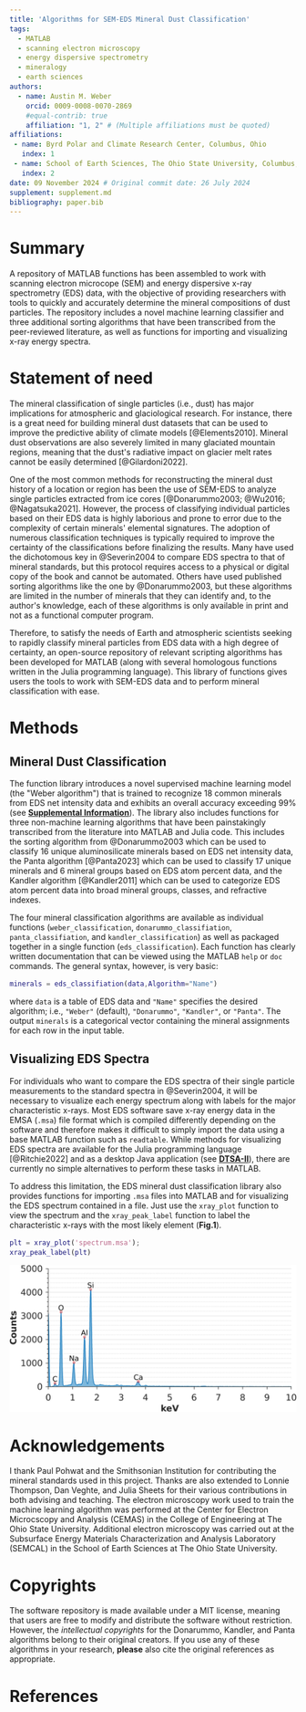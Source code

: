 ```yaml
---
title: 'Algorithms for SEM-EDS Mineral Dust Classification'
tags:
  - MATLAB
  - scanning electron microscopy
  - energy dispersive spectrometry
  - mineralogy
  - earth sciences
authors:
  - name: Austin M. Weber
    orcid: 0009-0008-0070-2869
    #equal-contrib: true
    affiliation: "1, 2" # (Multiple affiliations must be quoted)
affiliations:
 - name: Byrd Polar and Climate Research Center, Columbus, Ohio
   index: 1
 - name: School of Earth Sciences, The Ohio State University, Columbus, Ohio
   index: 2
date: 09 November 2024 # Original commit date: 26 July 2024
supplement: supplement.md
bibliography: paper.bib
---
```


# Summary
A repository of MATLAB functions has been assembled to work with scanning electron microcope (SEM) and energy dispersive x-ray spectrometry (EDS) data, with the objective of providing researchers with tools to quickly and accurately determine the mineral compositions of dust particles. The repository includes a novel machine learning classifier and three additional sorting algorithms that have been transcribed from the peer-reviewed literature, as well as functions for importing and visualizing x-ray energy spectra.

# Statement of need
The mineral classification of single particles (i.e., dust) has major implications for atmospheric and glaciological research. For instance, there is a great need for building mineral dust datasets that can be used to improve the predictive ability of climate models [@Elements2010]. Mineral dust observations are also severely limited in many glaciated mountain regions, meaning that the dust's radiative impact on glacier melt rates cannot be easily determined [@Gilardoni2022].

One of the most common methods for reconstructing the mineral dust history of a location or region has been the use of SEM-EDS to analyze single particles extracted from ice cores [@Donarummo2003; @Wu2016; @Nagatsuka2021]. However, the process of classifying individual particles based on their EDS data is highly laborious and prone to error due to the complexity of certain minerals' elemental signatures. The adoption of numerous classification techniques is typically required to improve the certainty of the classifications before finalizing the results. Many have used the dichotomous key in @Severin2004 to compare EDS spectra to that of mineral standards, but this protocol requires access to a physical or digital copy of the book and cannot be automated. Others have used published sorting algorithms like the one by @Donarummo2003, but these algorithms are limited in the number of minerals that they can identify and, to the author's knowledge, each of these algorithms is only available in print and not as a functional computer program. 

Therefore, to satisfy the needs of Earth and atmospheric scientists seeking to rapidly classify mineral particles from EDS data with a high degree of certainty, an open-source repository of relevant scripting algorithms has been developed for MATLAB (along with several homologous functions written in the Julia programming language). This library of functions gives users the tools to work with SEM-EDS data and to perform mineral classification with ease.

# Methods
## Mineral Dust Classification

The function library introduces a novel supervised machine learning model (the "Weber algorithm") that is trained to recognize 18 common minerals from EDS net intensity data and exhibits an overall accuracy exceeding 99% (see **[Supplemental Information](https://github.com/weber1158/eds-classification-for-matlab/blob/main/Paper/supplement.md)**). The library also includes functions for three non-machine learning algorithms that have been painstakingly transcribed from the literature into MATLAB and Julia code. This includes the sorting algorithm from @Donarummo2003 which can be used to classify 16 unique aluminosilicate minerals based on EDS net intensity data, the Panta algorithm [@Panta2023] which can be used to classify 17 unique minerals and 6 mineral groups based on EDS atom percent data, and the Kandler algorithm [@Kandler2011] which can be used to categorize EDS atom percent data into broad mineral groups, classes, and refractive indexes. 

The four mineral classification algorithms are available as individual functions (`weber_classification`, `donarummo_classifiation`,  `panta_classifiation`, and `kandler_classification`) as well as packaged together in a single function (`eds_classification`). Each function has clearly written documentation that can be viewed using the MATLAB `help` or `doc` commands. The general syntax, however, is very basic:

```matlab
minerals = eds_classifiation(data,Algorithm="Name")
```

where `data` is a table of EDS data and `"Name"` specifies the desired algorithm; i.e., `"Weber"` (default), `"Donarummo"`, `"Kandler"`, or `"Panta"`. The output `minerals` is a categorical vector containing the mineral assignments for each row in the input table.

## Visualizing EDS Spectra

For individuals who want to compare the EDS spectra of their single particle measurements to the standard spectra in @Severin2004, it will be necessary to visualize each energy spectrum along with labels for the major characteristic x-rays. Most EDS software save x-ray energy data in the EMSA (`.msa`) file format which is compiled differently depending on the software and therefore makes it difficult to simply import the data using a base MATLAB function such as `readtable`. While methods for visualizing  EDS spectra are available for the Julia programming language [@Ritchie2022] and as a desktop Java application (see **[DTSA-II](https://www.cstl.nist.gov/div837/837.02/epq/dtsa2/index.html)**), there are currently no simple alternatives to perform these tasks in MATLAB. 

To address this limitation, the EDS mineral dust classification library also provides functions for importing `.msa` files into MATLAB and for visualizing the EDS spectrum contained in a file. Just use the `xray_plot` function to view the spectrum and the `xray_peak_label` function to label the characteristic x-rays with the most likely element (**Fig.1**).

```matlab
plt = xray_plot('spectrum.msa');
xray_peak_label(plt)
```

![EDS spectrum visualization.](Figures/spectrum.jpg)

# Acknowledgements

I thank Paul Pohwat and the Smithsonian Institution for contributing the mineral standards used in this project. Thanks are also extended to Lonnie Thompson, Dan Veghte, and Julia Sheets for their various contributions in both advising and teaching. The electron microscopy work used to train the machine learning algorithm was performed at the Center for Electron Microcscopy and Analysis (CEMAS) in the College of Engineering at The Ohio State University. Additional electron microscopy was carried out at the Subsurface Energy Materials Characterization and Analysis Laboratory (SEMCAL) in the School of Earth Sciences at The Ohio State University.

# Copyrights

The software repository is made available under a MIT license, meaning that users are free to modify and distribute the software without restriction. However, the *intellectual copyrights* for the Donarummo, Kandler, and Panta algorithms belong to their original creators. If you use any of these algorithms in your research, **please** also cite the original references as appropriate.

# References


